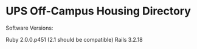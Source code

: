 UPS Off-Campus Housing Directory
==============

Software Versions:

Ruby 2.0.0.p451 (2.1 should be compatible)
Rails 3.2.18
